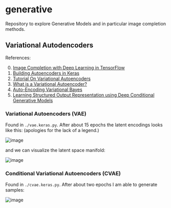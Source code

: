 # generative

Repository to explore Generative Models and in particular image completion methods.


## Variational Autodencoders

References: 

0. [Image Completion with Deep Learning in TensorFlow](https://bamos.github.io/2016/08/09/deep-completion/)
1. [Building Autoencoders in Keras](https://blog.keras.io/building-autoencoders-in-keras.html)
2. [Tutorial On Variational Autoencoders](https://arxiv.org/abs/1606.05908)
3. [What is a Variational Autoencoder?](https://jaan.io/what-is-variational-autoencoder-vae-tutorial/)
4. [Auto-Encoding Variational Bayes](https://arxiv.org/abs/1312.6114)
5. [Learning Structured Output Representation using Deep Conditional Generative Models](https://papers.nips.cc/paper/5775-learning-structured-output-representation-using-deep-conditional-generative-models)

### Variational Autoencoders (VAE)

Found in `./vae.keras.py`. After about 15 epochs the latent encodings looks like this: (apologies for the lack of a legend.)

![image](https://cloud.githubusercontent.com/assets/6295292/23576231/9893d016-006d-11e7-8570-f5143a5370b6.png)


and we can visualize the latent space manifold:

![image](https://cloud.githubusercontent.com/assets/6295292/23576235/a463153c-006d-11e7-975d-97a9ae9a60d0.png)


### Conditional Variational Autoencoders (CVAE)

Found in `./cvae.keras.py`. After about two epochs I am able to generate samples:

![image](https://cloud.githubusercontent.com/assets/6295292/23576118/300547b2-006a-11e7-918a-7522748b5397.png)

